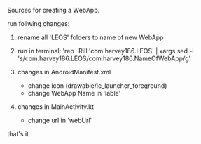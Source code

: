 Sources for creating a WebApp.

run follwing changes:
1. rename all 'LEOS' folders to name of new WebApp
2. run in terminal: 'rep -RiIl 'com.harvey186.LEOS' | xargs sed -i 's/com.harvey186.LEOS/com.harvey186.NameOfWebApp/g'
3. changes in AndroidManifest.xml
    - change icon (drawable/ic_launcher_foreground)
    - change WebApp Name in 'lable'

4. changes in MainActivity.kt
    - change url in 'webUrl'

that's it
